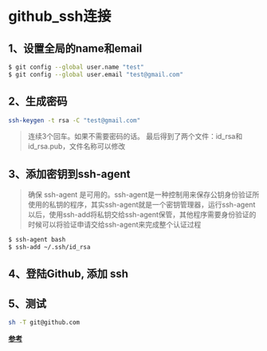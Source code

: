 # github_ssh连接
## 1、设置全局的name和email
```sh
$ git config --global user.name "test"
$ git config --global user.email "test@gmail.com"
```

## 2、生成密码
```sh
ssh-keygen -t rsa -C "test@gmail.com"
```
> 连续3个回车。如果不需要密码的话。
最后得到了两个文件：id_rsa和id_rsa.pub，文件名称可以修改

## 3、添加密钥到ssh-agent
> 确保 ssh-agent 是可用的。ssh-agent是一种控制用来保存公钥身份验证所使用的私钥的程序，其实ssh-agent就是一个密钥管理器，运行ssh-agent以后，使用ssh-add将私钥交给ssh-agent保管，其他程序需要身份验证的时候可以将验证申请交给ssh-agent来完成整个认证过程

```sh
$ ssh-agent bash
$ ssh-add ~/.ssh/id_rsa
```

## 4、登陆Github, 添加 ssh

## 5、测试
```sh
sh -T git@github.com
```

**[参考](https://segmentfault.com/a/1190000002645623)**